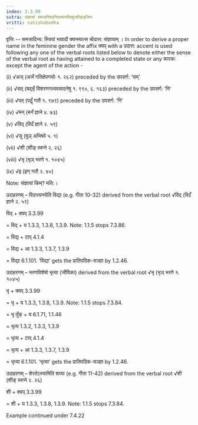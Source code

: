 ```yaml
---
index: 3.3.99
sutra: संज्ञायां समजनिषदनिपतमनविदषुञ्शीङ्भृञिणः
vritti: satishabodha
---
```






वृत्तिः -- समजादिभ्य: स्त्रियां भावादौ क्यप्स्यात्स चोदात्त: संज्ञायाम् । In order to derive a proper name in the feminine gender the affix क्यप्‌ with a उदात्त: accent is used following any one of the verbal roots listed below to denote either the sense of the verbal root as having attained to a completed state or any कारक: except the agent of the action -

(i) √अज् (अजँ गतिक्षेपणयोः १. २६२) preceded by the उपसर्ग: ‘सम्’

(ii) √सद् (षद्ऌँ विशरणगत्यवसादनेषु १. ९९०, ६. १६३) preceded by the उपसर्ग: ‘नि’

(iii) √पत् (पतॢँ गतौ १. ९७९) preceded by the उपसर्ग: ‘नि’

(iv) √मन् (मनँ ज्ञाने ४. ७३)

(v) √विद् (विदँ ज्ञाने २. ५९)

(vi) √सु (षुञ् अभिषवे ५. १)

(vii) √शी (शीङ् स्वप्ने २. २६)

(viii) √भृ (भृञ् भरणे १. १०४५)

(ix) √इ (इण् गतौ २. ४०)


Note: संज्ञायां किम्? मति:।


उदाहरणम् – विदन्त्यनयेति विद्या (e.g. गीता 10-32) derived from the verbal root √विद् (विदँ ज्ञाने २. ५९)


विद् + क्यप्‌ 3.3.99

= विद् + य 1.3.3, 1.3.8, 1.3.9. Note: 1.1.5 stops 7.3.86.

= विद्य + टाप् 4.1.4

= विद्य + आ 1.3.3, 1.3.7, 1.3.9

= विद्या 6.1.101. ‘विद्या’ gets the प्रातिपदिक-सञ्ज्ञा by 1.2.46.


उदाहरणम् – भरणविशेषो भृत्या (जीविका) derived from the verbal root √भृ (भृञ् भरणे १. १०४५)


भृ + क्यप्‌ 3.3.99

= भृ + य 1.3.3, 1.3.8, 1.3.9. Note: 1.1.5 stops 7.3.84.

= भृ तुँक् + य 6.1.71, 1.1.46

= भृत्य 1.3.2, 1.3.3, 1.3.9

= भृत्य + टाप् 4.1.4

= भृत्य + आ 1.3.3, 1.3.7, 1.3.9

= भृत्या 6.1.101. ‘भृत्या’ gets the प्रातिपदिक-सञ्ज्ञा by 1.2.46.


उदाहरणम् – शेरतेऽस्यामिति शय्या (e.g. गीता 11-42) derived from the verbal root √शी (शीङ् स्वप्ने २. २६)


शी + क्यप्‌ 3.3.99

= शी + य 1.3.3, 1.3.8, 1.3.9. Note: 1.1.5 stops 7.3.84.


Example continued under 7.4.22

